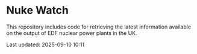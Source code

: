 # Nuke Watch

This repository includes code for retrieving the latest information available on the output of EDF nuclear power plants in the UK.

Last updated: 2025-09-10 10:11